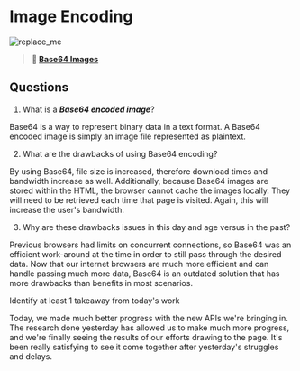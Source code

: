 # Image Encoding

![replace_me](https://codeworks.blob.core.windows.net/public/assets/img/illustrations/placeholder.svg)



> **📖 [Base64 Images](https://codeworksacademy.com/fs-student-guide/resources/wk8-9/06-Base64)**

## Questions

1. What is a ***Base64 encoded image***?

Base64 is a way to represent binary data in a text format. A Base64 encoded image is simply an image file represented as plaintext.

2. What are the drawbacks of using Base64 encoding?

By using Base64, file size is increased, therefore download times and bandwidth increase as well. Additionally, because Base64 images are stored within the HTML, the browser cannot cache the images locally. They will need to be retrieved each time that page is visited. Again, this will increase the user's bandwidth.

3. Why are these drawbacks issues in this day and age versus in the past?

Previous browsers had limits on concurrent connections, so Base64 was an efficient work-around at the time in order to still pass through the desired data. Now that our internet browsers are much more efficient and can handle passing much more data, Base64 is an outdated solution that has more drawbacks than benefits in most scenarios. 

Identify at least 1 takeaway from today's work

Today, we made much better progress with the new APIs we're bringing in. The research done yesterday has allowed us to make much more progress, and we're finally seeing the results of our efforts drawing to the page. It's been really satisfying to see it come together after yesterday's struggles and delays.